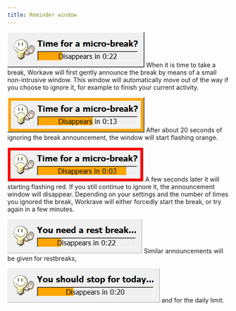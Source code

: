 ```yaml
---
title: Reminder window
---
```

<div class="clearfix">

![Microbreak prelude window](/images/screenshots/prelude-microbreak.png#floatright)
When it is time to take a break, Workave will first gently announce the break by
means of a small non-intrusive window. This window will automatically move out
of the way if you choose to ignore it, for example to finish your current
activity.
</div>

<div class="clearfix">

![Microbreak prelude window](/images/screenshots/prelude-microbreak-warn.png#floatright)
After about 20 seconds of ignoring the break announcement, the window will start
flashing orange.
</div>

<div class="clearfix">

![Microbreak prelude window](/images/screenshots/prelude-microbreak-warn-red.png#floatright)
A few seconds later it will starting flashing red. If you still continue to
ignore it, the announcement window will disappear. Depending on your settings
and the number of times you ignored the break, Workrave will either forcedly
start the break, or try again in a few minutes.
</div>

<div class="clearfix">

![Rest break prelude window](/images/screenshots/prelude-restbreak.png#floatright)
Similar announcements will be given for restbreaks,
</div>

<div class="clearfix">

![Daily limit prelude window](/images/screenshots/prelude-daily.png#floatright)
and for the daily limit.
</div>

